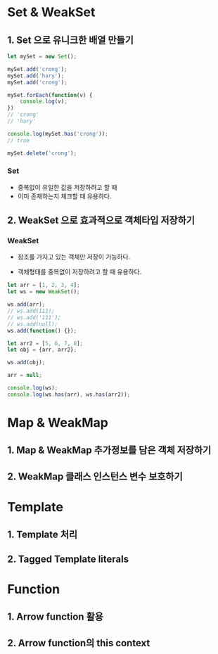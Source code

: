 # Set & WeakSet

## 1. Set 으로 유니크한 배열 만들기

```javascript
let mySet = new Set();

mySet.add('crong');
mySet.add('hary');
mySet.add('crong');

mySet.forEach(function(v) {
    console.log(v);
})
// 'crong'
// 'hary'

console.log(mySet.has('crong'));
// true

mySet.delete('crong');
```

### Set

* 중복없이 유일한 값을 저장하려고 할 때
* 이미 존재하는지 체크할 때 유용하다.



## 2. WeakSet 으로 효과적으로 객체타입 저장하기

### WeakSet

* 참조를 가지고 있는 객체만 저장이 가능하다.

* 객체형태를 중복없이 저장하려고 할 때 유용하다.

```javascript
let arr = [1, 2, 3, 4];
let ws = new WeakSet();

ws.add(arr);
// ws.add(111);
// ws.add('111');
// ws.add(null);
ws.add(function() {});

let arr2 = [5, 6, 7, 8];
let obj = {arr, arr2};

ws.add(obj);

arr = null;

console.log(ws);
console.log(ws.has(arr), ws.has(arr2));
```



# Map & WeakMap

## 1. Map & WeakMap 추가정보를 담은 객체 저장하기





## 2. WeakMap 클래스 인스턴스 변수 보호하기





# Template

## 1. Template 처리



## 2. Tagged Template literals



# Function

## 1. Arrow function 활용



## 2. Arrow function의 this context

